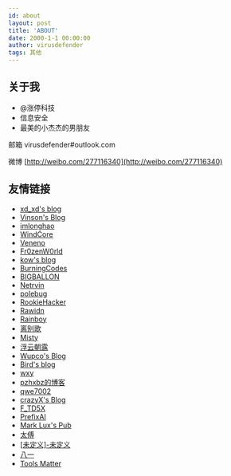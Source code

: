 ```yaml
---
id: about
layout: post
title: 'ABOUT'
date: 2000-1-1 00:00:00
author: virusdefender
tags: 其他
---
```

## 关于我

 - @涨停科技
 - 信息安全
 - 最美的小杰杰的男朋友

邮箱 virusdefender#outlook.com

微博 [http://weibo.com/277116340](http://weibo.com/277116340)


## 友情链接

 - [xd_xd's blog](http://stayliv3.github.io/)
 - [Vinson's Blog](http://www.pwfee.com/)
 - [imlonghao](https://imlonghao.com/)
 - [WindCore](https://wind.moe)
 - [Veneno](http://www.venenof.com)
 - [Fr0zenW0rld](https://bismarck.moe/)
 - [kow's blog](http://blog.ikow.cn/)
 - [BurningCodes](http://burningcodes.net/)
 - [BIGBALLON](http://bigballon.github.io/)
 - [Netrvin](https://131.re/)
 - [polebug](https://polebug.github.io/)
 - [RookieHacker](http://blog.rookiehacker.org/)
 - [Rawidn](https://rawidn.com/)
 - [Rainboy](http://blog.rainboy.cc/)
 - [离别歌](https://www.leavesongs.com/)
 - [Misty](http://misty.moe/)
 - [浮云朝露](https://www.scanfsec.com/)
 - [Wupco's Blog](http://www.wupco.cn/)
 - [Bird's blog](http://repwn.com/)
 - [wxy](http://blog.wangxiyu.me/)
 - [pzhxbz的博客](http://pzhxbz.cn/)
 - [qwe7002](https://qwe7002.com/)
 - [crazyX's Blog](http://blog.jingwei.site/)
 - [F_TD5X](https://blog.nohelp.top/)
 - [PrefixAI](https://prefixai.com/)
 - [Mark Lux's Pub](http://marklux.cn/)
 - [太傅](https://taifua.com)
 - [\[未定义\]-未定义](https://www.undefinition.cn/)
 - [八一](http://blog.flywinky.top/)
 - [Tools Matter](https://tech.liuchao.me/)
